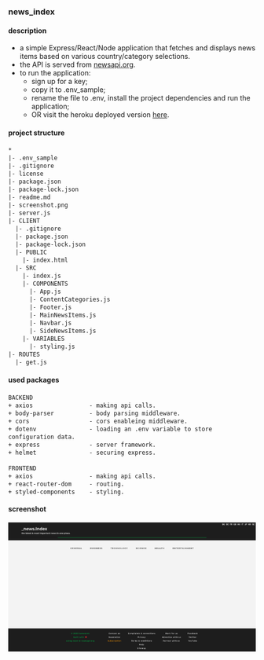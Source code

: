### news_index
#### description
+ a simple Express/React/Node application that fetches and displays news items based on various country/category selections.
+ the API is served from [newsapi.org](https://newsapi.org/).
+ to run the application:
  +  sign up for a key;
  +  copy it to .env_sample;
  +  rename the file to .env, install the project dependencies and run the application;
  +  OR visit the heroku deployed version [here](https://newsindex.herokuapp.com/).

#### project structure
```
*
|- .env_sample
|- .gitignore
|- license
|- package.json
|- package-lock.json
|- readme.md
|- screenshot.png
|- server.js
|- CLIENT
  |- .gitignore
  |- package.json
  |- package-lock.json
  |- PUBLIC
    |- index.html
  |- SRC
    |- index.js
    |- COMPONENTS
      |- App.js
      |- ContentCategories.js
      |- Footer.js
      |- MainNewsItems.js
      |- Navbar.js
      |- SideNewsItems.js
    |- VARIABLES
      |- styling.js
|- ROUTES
  |- get.js
```

#### used packages
```
BACKEND
+ axios                - making api calls.
+ body-parser          - body parsing middleware.
+ cors                 - cors enableing middleware.
+ dotenv               - loading an .env variable to store configuration data.
+ express              - server framework.
+ helmet               - securing express.

FRONTEND
+ axios                - making api calls.
+ react-router-dom     - routing.
+ styled-components    - styling.
```

#### screenshot
![Screenshot](screenshot.png)